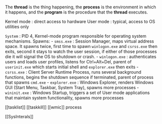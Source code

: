The **thread** is the thing happening, the **process** is the environment in which it happens, and the **program** is the procedure that the **thread** executes.

Kernel mode : direct access to hardware
User mode : typical, access to OS utilities only

`System` : PID 4, Kernel-mode program responsible for operating system mechanisms. Spawns:
	- `smss.exe` : Session Manager, maps virtual address space. It spawns twice, first time to spawn `winlogon.exe` and `csrss.exe` then exits, second it stays to watch the user session, if either of those processes die it will signal the OS to shutdown or crash.
	- `winlogon.exe` : authenticates users and loads user profiles, listens for Ctrl+Alt+Del, parent of `userinit.exe` which starts initial shell and `explorer.exe` then exits
	- `csrss.exe` : Client Server Runtime Process, runs several background functions, begins the shutdown sequence if terminated, parent of process that spawns `cmd.exe`
	- `explorer.exe` : Windows Explorer, renders Windows GUI (Start Menu, Taskbar, System Tray), spawns more processes
	- `wininit.exe` : Windows Startup, triggers a set of User mode applications that maintain system functionality, spawns more processes

[[tasklist]]
[[taskkill]]
[[wmic]] process

[[SysInterals]]